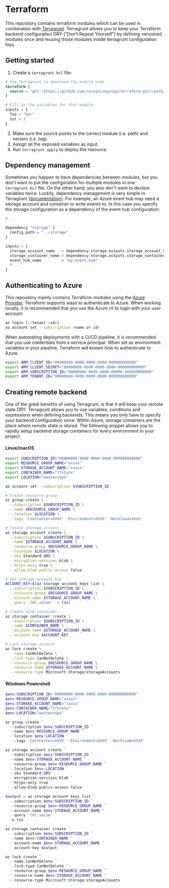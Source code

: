 # Terraform

This repository contains terraform modules which can be used in combination with [Terragrunt](https://terragrunt.gruntwork.io/). Terragrunt allows you to keep your Terraform backend configuration DRY (“Don’t Repeat Yourself”) by defining versioned modules once and reusing those modules inside terragrunt configuration files.

## Getting started

1. Create a `terragrunt.hcl` file:

```terraform
# Use Terragrunt to download the module code
terraform {
  source = "git::https://github.com/recognizegroup/terraform.git//path/to/module?ref=v1.0.0"
}

# Fill in the variables for that module
inputs = {
  foo = "bar"
  zot = 3
}
```

2. Make sure the source points to the correct module (i.e. path) and version (i.e. tag).
3. Assign all the exposed variables as input.
4. Run `terragrunt apply` to deploy the resource.

## Dependency management

Sometimes you happen to have dependencies between modules, but you don't want to put the configuration for multiple modules in one `terragrunt.hcl` file. On the other hand, you also don't want to declare variables twice. Luckily, dependency management is very simple in Terragrunt ([documentation](https://terragrunt.gruntwork.io/docs/reference/config-blocks-and-attributes/#dependency)). For example, an Azure event hub may need a storage account and container to write events to. In this case you specify the storage configuration as a dependency of the event hub configuration:

```terraform
# ...

dependency "storage" {
  config_path = "../storage"
}

inputs = {
  storage_account_name   = dependency.storage.outputs.storage_account_name
  storage_container_name = dependency.storage.outputs.storage_container_name
  event_hub_name         = "my-event-hub"
  # ...
}
```

## Authenticating to Azure

This repository mainly contains Terraform modules using the [Azure Provider](https://registry.terraform.io/providers/hashicorp/azurerm/latest/docs). Terraform supports ways to authenticate to Azure. When working locally, it is recommended that you use the Azure cli to login with your user account.

```bash
az login [--tenant <id>]
az account set --subscription <name or id>
```

When automating deployments with a CI/CD pipeline, it is recommended that you use credentials from a service principal. When set as environment variables in your pipeline, Terraform will known how to authenticate to Azure.

```bash
export ARM_CLIENT_ID="00000000-0000-0000-0000-000000000000"
export ARM_CLIENT_SECRET="00000000-0000-0000-0000-000000000000"
export ARM_SUBSCRIPTION_ID="00000000-0000-0000-000M0-000000000000"
export ARM_TENANT_ID="00000000-0000-0000-0000-000000000000"
```

## Creating remote backend

One of the great benefits of using Terragrunt, is that it will keep your remote state DRY. Terragrunt allows you to use variables, conditions and expressions when defining backends. This means you only have to specify your backend configuration once. Within Azure, storage containers are the place where remote state is stored. The following snippet allows you to rapidly setup backend storage containers for every environment in your project.

#### Linux/macOS

```bash
export SUBSCRIPTION_ID="00000000-0000-0000-0000-000000000000"
export RESOURCE_GROUP_NAME="xxxxx"
export STORAGE_ACCOUNT_NAME="xxxxx"
export CONTAINER_NAME="tfstate"
export LOCATION="westeurope"

az account set --subscription $SUBSCRIPTION_ID

# Create resource group
az group create \
  --subscription $SUBSCRIPTION_ID \
  --name $RESOURCE_GROUP_NAME \
  --location $LOCATION \
  --tags 'CostCenter=XXXX' 'Environment=XXXX' 'Workload=XXXX'

# Create storage account
az storage account create \
  --subscription $SUBSCRIPTION_ID \
  --name $STORAGE_ACCOUNT_NAME \
  --resource-group $RESOURCE_GROUP_NAME \
  --location $LOCATION \
  --sku Standard_GRS \
  --encryption-services blob \
  --https-only true \
  --allow-blob-public-access false

# Get storage account key
ACCOUNT_KEY=$(az storage account keys list \
  --subscription $SUBSCRIPTION_ID \
  --resource-group $RESOURCE_GROUP_NAME \
  --account-name $STORAGE_ACCOUNT_NAME \
  --query '[0].value' -o tsv)

# Create blob container
az storage container create \
  --subscription $SUBSCRIPTION_ID \
  --name $CONTAINER_NAME \
  --account-name $STORAGE_ACCOUNT_NAME \
  --account-key $ACCOUNT_KEY

# Lock storage account
az lock create \
  --name CanNotDelete \
  --lock-type CanNotDelete \
  --resource-group $RESOURCE_GROUP_NAME \
  --resource-name $STORAGE_ACCOUNT_NAME \
  --resource-type Microsoft.Storage/storageAccounts
```

#### Windows Powershell

```ps1
$env:SUBSCRIPTION_ID="00000000-0000-0000-0000-000000000000"
$env:RESOURCE_GROUP_NAME="xxxxx"
$env:STORAGE_ACCOUNT_NAME="xxxxx"
$env:CONTAINER_NAME="tfstate"
$env:LOCATION="westeurope"

az group create `
  --subscription $env:SUBSCRIPTION_ID `
  --name $env:RESOURCE_GROUP_NAME `
  --location $env:LOCATION `
   --tags 'CostCenter=XXXX' 'Environment=XXXX' 'Workload=XXXX'

az storage account create `
  --subscription $env:SUBSCRIPTION_ID `
  --name $env:STORAGE_ACCOUNT_NAME `
  --resource-group $env:RESOURCE_GROUP_NAME `
  --location $env:LOCATION `
  --sku Standard_GRS`
  --encryption-services blob `
  --https-only true `
  --allow-blob-public-access false

$output = az storage account keys list `
  --subscription $env:SUBSCRIPTION_ID `
  --resource-group $env:RESOURCE_GROUP_NAME `
  --account-name $env:STORAGE_ACCOUNT_NAME `
  --query '[0].value' `
  -o tsv

az storage container create `
  --subscription $env:SUBSCRIPTION_ID `
  --name $env:CONTAINER_NAME `
  --account-name $env:STORAGE_ACCOUNT_NAME `
  --account-key $output

az lock create `
  --name CanNotDelete `
  --lock-type CanNotDelete `
  --resource-group $env:RESOURCE_GROUP_NAME `
  --resource-name $env:STORAGE_ACCOUNT_NAME `
  --resource-type Microsoft.Storage/storageAccounts
```
